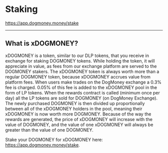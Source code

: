 # Staking 

<https://app.dogmoney.money/stake>

---

## What is xDOGMONEY?

xDOGMONEY is a token, similar to our DLP tokens, that you receive in exchange for staking DOGMONEY tokens. While holding the token, it will appreciate in value, as fees from our exchange platform are served to the DOGMONEY stakers. The xDOGMONEY token is always worth more than a regular DOGMONEY token, because xDOGMONEY accrues value from platform fees. When users make trades on the DogMoney exchange a 0.3% fee is charged. 0.05% of this fee is added to the xDOGMONEY pool in the form of LP tokens. When the rewards contract is called (minimum once per day) all the LP tokens are sold for DOGMONEY (on DogMoney Exchange). The newly purchased DOGMONEY is then divided up proportionally between all of the xDOGMONEY holders in the pool, meaning their xDOGMONEY is now worth more DOGMONEY. Because of the way the rewards are generated, the price of xDOGMONEY will increase with the value of DOGMONEY, and the value of one xDOGMONEY will always be greater than the value of one DOGMONEY.

Stake your DOGMONEY for xDOGMONEY here: <https://app.dogmoney.money/stake>.
